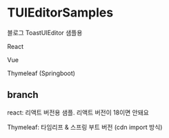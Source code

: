 # TUIEditorSamples

블로그 ToastUIEditor 샘플용

React

Vue

Thymeleaf (Springboot)

## branch

react: 리액트 버전용 샘플. 리액트 버전이 18이면 안돼요 

Thymeleaf: 타임리프 & 스프링 부트 버전 (cdn import 방식)